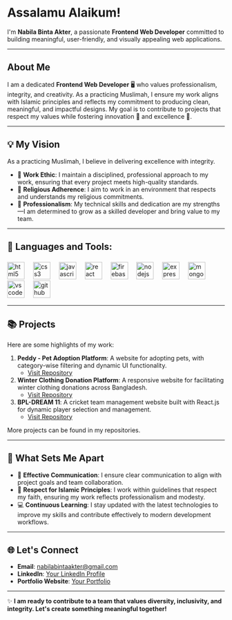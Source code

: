 # Assalamu Alaikum! 
I'm **Nabila Binta Akter**, a passionate **Frontend Web Developer** committed to building meaningful, user-friendly, and visually appealing web applications.  

---

## About Me  
I am a dedicated **Frontend Web Developer** 🖥️ who values professionalism, integrity, and creativity. As a practicing Muslimah, I ensure my work aligns with Islamic principles and reflects my commitment to producing clean, meaningful, and impactful designs. My goal is to contribute to projects that respect my values while fostering innovation 🌟 and excellence 🚀.  


---

## 💡 My Vision  
As a practicing Muslimah, I believe in delivering excellence with integrity.  
- 🔗 **Work Ethic**: I maintain a disciplined, professional approach to my work, ensuring that every project meets high-quality standards.  
- 🌸 **Religious Adherence**: I aim to work in an environment that respects and understands my religious commitments.  
- 🚀 **Professionalism**: My technical skills and dedication are my strengths—I am determined to grow as a skilled developer and bring value to my team.

---

<h2 align="left">🔨 Languages and Tools:</h2>

###

<div align="left">
  <img src="https://cdn.jsdelivr.net/gh/devicons/devicon/icons/html5/html5-original.svg" height="40" alt="html5 logo"  />
  <img width="12" />
  <img src="https://cdn.jsdelivr.net/gh/devicons/devicon/icons/css3/css3-original.svg" height="40" alt="css3 logo"  />
  <img width="12" />
  <img src="https://cdn.jsdelivr.net/gh/devicons/devicon/icons/javascript/javascript-original.svg" height="40" alt="javascript logo"  />
  <img width="12" />
  <img src="https://cdn.jsdelivr.net/gh/devicons/devicon/icons/react/react-original.svg" height="40" alt="react logo"  />
  <img width="12" />
  <img src="https://cdn.jsdelivr.net/gh/devicons/devicon/icons/firebase/firebase-plain.svg" height="40" alt="firebase logo"  />
  <img width="12" />
  <img src="https://cdn.jsdelivr.net/gh/devicons/devicon/icons/nodejs/nodejs-original.svg" height="40" alt="nodejs logo"  />
  <img width="12" />
  <img src="https://cdn.jsdelivr.net/gh/devicons/devicon/icons/express/express-original.svg" height="40" alt="express logo"  />
  <img width="12" />
  <img src="https://cdn.jsdelivr.net/gh/devicons/devicon/icons/mongodb/mongodb-original.svg" height="40" alt="mongodb logo"  />
  <img width="12" />
  <img src="https://cdn.jsdelivr.net/gh/devicons/devicon/icons/vscode/vscode-original.svg" height="40" alt="vscode logo"  />
  <img width="12" />
  <img src="https://cdn.jsdelivr.net/gh/devicons/devicon/icons/github/github-original.svg" height="40" alt="github logo"  />
</div>

---

## 📚 Projects  
Here are some highlights of my work:  
1. **Peddy - Pet Adoption Platform**: A website for adopting pets, with category-wise filtering and dynamic UI functionality.  
   - [Visit Repository](https://github.com/username/project1)  
2. **Winter Clothing Donation Platform**: A responsive website for facilitating winter clothing donations across Bangladesh.  
   - [Visit Repository](https://github.com/username/project2)  
3. **BPL-DREAM 11**: A cricket team management website built with React.js for dynamic player selection and management.  
   - [Visit Repository](https://github.com/username/project3)  

More projects can be found in my repositories.

---

## 🌟 What Sets Me Apart  
- 💬 **Effective Communication**: I ensure clear communication to align with project goals and team collaboration.  
- 🧕 **Respect for Islamic Principles**: I work within guidelines that respect my faith, ensuring my work reflects professionalism and modesty.  
- 💻 **Continuous Learning**: I stay updated with the latest technologies to improve my skills and contribute effectively to modern development workflows.  

---

## 🌐 Let's Connect  
- **Email**: [nabilabintaakter@gmail.com](mailto:nabilabintaakter@gmail.com)  
- **LinkedIn**: [Your LinkedIn Profile](https://linkedin.com/in/yourprofile)  
- **Portfolio Website**: [Your Portfolio](https://yourportfolio.com)  

---

✨ **I am ready to contribute to a team that values diversity, inclusivity, and integrity. Let's create something meaningful together!**  
